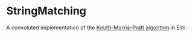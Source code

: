 # StringMatching
A convoluted implementation of the [Knuth–Morris–Pratt algorithm](https://en.wikipedia.org/wiki/Knuth%E2%80%93Morris%E2%80%93Pratt_algorithm) in Elm. 
